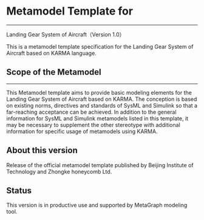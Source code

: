 # Metamodel Template for
---
Landing Gear System of Aircraft（Version 1.0）

This is a metamodel template specification for the Landing Gear System of Aircraft based on KARMA language.
## Scope of the Metamodel
---
This Metamodel template aims to provide basic modeling elements for the Landing Gear System of Aircraft based on KARMA. The conception is based on existing norms, directives and standards of SysML and Simulink so that a far-reaching acceptance can be achieved. In addition to the general information for SysML and Simulink metamodels listed in this template, it may be necessary to supplement the other stereotype with additional information for specific usage of metamodels using KARMA.
## About this version
Release of the official metamodel template published by Beijing Institute of Technology and Zhongke honeycomb Ltd.

## Status
This version is in productive use and supported by MetaGraph modeling tool.
